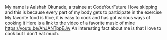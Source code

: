 My name is Aaishah Okunade, a trainee at CodeYourFuture
I love skipping and this is because every part of my body gets to participate in the exercise
My favorite food is Rice, it is easy to cook and has got various ways of cooking it
Here is a link to the video of a favorite music of mine https://youtu.be/AhJANTppEJw
An interesting fact about me is that I love to cook but I don't eat much.
